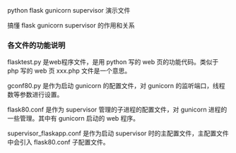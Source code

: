 
python flask gunicorn supervisor 演示文件

搞懂 flask gunicorn supervisor 的作用和关系

### 各文件的功能说明

flasktest.py 是web程序文件，是用 python 写的 web 页的功能代码。类似于 php 写的 web 页 xxx.php 文件是一个意思。

gconf80.py 是作为启动 gunicorn 的配置文件，对 gunicorn 的监听端口，线程数等参数进行设置。

flask80.conf 是作为 supervisor 管理的子进程的配置文件，对 gunicorn 进程的一些管理。其中有 gunicorn 启动的 web 程序。

supervisor_flaskapp.conf 是作为启动 supervisor 时的主配置文件，主配置文件中会引入 flask80.conf 子配置文件。
